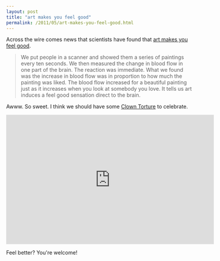 ```yaml
---
layout: post
title: "art makes you feel good"
permalink: /2011/05/art-makes-you-feel-good.html
---
```


<p>Across the wire comes news that scientists have found that <a href="http://www.telegraph.co.uk/culture/art/art-news/8500012/Brain-scans-reveal-the-power-of-art.html" target="_self">art makes you feel good</a>.</p>
<blockquote>
<p>We put people in a scanner and showed them a series of paintings every ten seconds. We then measured the change in blood flow in one part of the brain.&#0160;The reaction was immediate. What we found was the increase in blood flow was in proportion to how much the painting was liked.&#0160;The blood flow increased for a beautiful painting just as it increases when you look at somebody you love. It tells us art induces a feel good sensation direct to the brain.</p>
</blockquote>
<p>Awww. So sweet. I think we should have some <a href="http://www.pbs.org/art21/artists/nauman/card2.html">Clown Torture</a> to celebrate.</p>
<p><iframe frameborder="0" height="349" src="http://www.youtube.com/embed/YorcQscxV5Y" width="560"></iframe></p>
<p>Feel better? You&#39;re welcome!</p>


